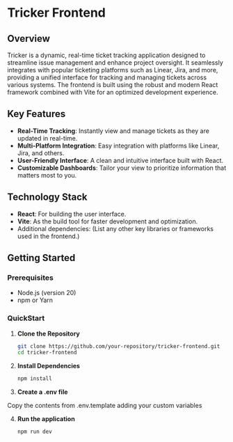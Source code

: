 # Tricker Frontend

## Overview

Tricker is a dynamic, real-time ticket tracking application designed to streamline issue management and enhance project oversight. It seamlessly integrates with popular ticketing platforms such as Linear, Jira, and more, providing a unified interface for tracking and managing tickets across various systems. The frontend is built using the robust and modern React framework combined with Vite for an optimized development experience.

## Key Features

- **Real-Time Tracking**: Instantly view and manage tickets as they are updated in real-time.
- **Multi-Platform Integration**: Easy integration with platforms like Linear, Jira, and others.
- **User-Friendly Interface**: A clean and intuitive interface built with React.
- **Customizable Dashboards**: Tailor your view to prioritize information that matters most to you.

## Technology Stack

- **React**: For building the user interface.
- **Vite**: As the build tool for faster development and optimization.
- Additional dependencies: (List any other key libraries or frameworks used in the frontend.)

## Getting Started

### Prerequisites

- Node.js (version 20)
- npm or Yarn

### QuickStart

1. **Clone the Repository**

   ```bash
   git clone https://github.com/your-repository/tricker-frontend.git
   cd tricker-frontend

2. **Install Dependencies**

   ```bash
   npm install
   
3. **Create a .env file**

Copy the contents from .env.template adding your custom variables


4. **Run the application**

   ```bash
   npm run dev
